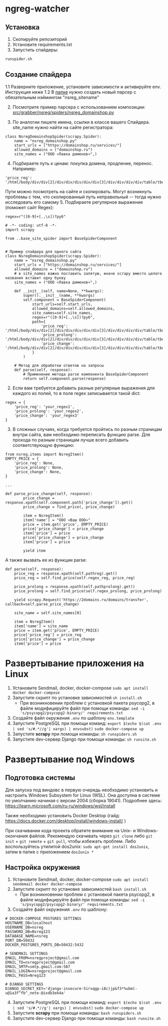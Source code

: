 # ngreg-watcher
## Установка
1. Скопируйте репозиторий
2. Установите requirements.txt
3. Запустить спайдеры:
```bash
runspider.sh
```
## Создание спайдера
1.1 Разверните приложение, установите зависимости и активируйте env. Инструкция ниже
1.2 В [папке](/home/maria/projects/nsreg-watcher/src/grabber/nsreg/spiders) нужно создать новый парсер с обязательным нэймингом "nsreg_sitename"

2. Посмотрите пример парсера с использованием композиции:
[src/grabber/nsreg/spiders/nsreg_domainshop.py](src/grabber/nsreg/spiders/nsreg_domainshop.py)

3. По аналогии пишете имена, ссылки в классе вашего Спайдера. site_name нужно найти  на сайте регистратора:
```
class NsregDomainshopSpider(scrapy.Spider):
    name = "nsreg_domainshop.py"
    start_urls = ["https://domainshop.ru/services/"]
    allowed_domains = ("domainshop.ru")
    site_names = ("ООО «Лавка доменов»",)
```

4. Подбираете путь к ценам: покупка домена, продление, перенос. Например:
```
'price_reg': '/html/body/div/div[2]/div/div/div/div/div[3]/div/div/div/div/table/tbody/tr[1]/td[2]/div/text()',
```
Пути можно посмотреть на сайте и скопировать. Могут возникнуть проблемы с тем, что скопированный путь неправильный -- тогда нужно исследовать его самому
5. Подбираете регулярное выражение (поможет сайт Regex):
```
regex=r"([0-9]+[.,\s])?руб"
```

```
# -*- coding: utf-8 -*-
import scrapy

from ..base_site_spider import BaseSpiderComponent


# Пример спайдера для одного сайта
class NsregDomainshopSpider(scrapy.Spider):
    name = "nsreg_domainshop.py"
    start_urls = ["https://domainshop.ru/services/"]
    allowed_domains = ("domainshop.ru")
    # в site_names важно поставить запятую, иначе scrapy вместо целого названия вставит одну букву
    site_names = ("ООО «Лавка доменов»",)

    def __init__(self, name=None, **kwargs):
        super().__init__(name, **kwargs)
        self.component = BaseSpiderComponent(
            start_urls=self.start_urls,
            allowed_domains=self.allowed_domains,
            site_names=self.site_names,
            regex=r"([0-9]+[.,\s])?руб",
            path={
                'price_reg': '/html/body/div/div[2]/div/div/div/div/div[3]/div/div/div/div/table/tbody/tr[1]/td[2]/div/text()',
                'price_prolong': '/html/body/div/div[2]/div/div/div/div/div[3]/div/div/div/div/table/tbody/tr[4]/td[2]/div/p/text()',
                'price_change': '/html/body/div/div[2]/div/div/div/div/div[3]/div/div/div/div/table/tbody/tr[7]/td[2]/div/text()'
            }
        )

    # Метод для обработки ответов на запросы
    def parse(self, response):
        # Применение метода parse компонента BaseSpiderComponent
        return self.component.parse(response)
```

2. Если вам требуется добавить разные регулярные выражения для каждого из полей, то в поле regex записывается такой dict:
```
regex = {
    'price_reg': 'your_regex1',
    'price_prolong': 'your_regex2',
    'price_change': 'your_regex3'
}
```
3. В сложных случаях, когда требуется пройтись по разным страницам внутри сайта, вам необходимо переписать функцию parse. Для прохода по разным страницам лучше всего добавить соответствующую функцию:
```
from nsreg.items import NsregItem()
EMPTY_PRICE = {
    'price_reg': None,
    'price_prolong': None,
    'price_change': None,
}

...

def parse_price_change(self, response):
        price_change = response.xpath(self.component.path['price_change']).get()
        price_change = find_price(, price_change)

        item = NsregItem()
        item['name'] = "ООО «Ваш ООО»"
        price = item.get('price', EMPTY_PRICE)
        price['price_change'] = price_change
        item['price'] = price
        price['price_change'] = price_change
        item['price'] = price

        yield item
```
А также вызвать ее из функции parse:
```
def parse(self, response):
    price_reg = response.xpath(self.pathreg).get()
    price_reg = self.find_price(self.regex_reg, price_reg)

    price_prolong = response.xpath(self.pathprolong).get()
    price_prolong = self.find_price(self.regex_prolong, price_prolong)

    yield scrapy.Request('https://2domains.ru/domains/transfer', callback=self.parse_price_change)

    site_name = self.site_names[0]

    item = NsregItem()
    item['name'] = site_name
    price = item.get('price', EMPTY_PRICE)
    price['price_reg'] = price_reg
    price['price_change'] = price_change
    item['price'] = price
```


# Развертывание приложения на Linux

1. Установите Sendmail, docker, docker-compose
`sudo apt install docker docker-compose`
2. Запустите скрипт по установке зависимостей
`sh install.sh`
	* При возникновении проблем с установкой пакета psycopg2, в файле модифицируйте файл при помощи команды:
	 `sed -i 's/psycopg2/psycopg2-binary/' requirements.txt`
3. Создайте файл окружения `.env` по шаблону `env.template`
4. Запустите PostgreSQL при помощи команд:
`export $(echo $(cat .env | sed 's/#.*//g'| xargs) | envsubst)`
`sudo docker-compose up`
5. Запустите <b>scrapy</b> при помощи команды:
`sh runspiders.sh`
6. Запустите dev-сервер Django при помощи команды:
`sh runsite.sh`

# Развертывание под Windows

## Подготовка системы

Для запуска под виндовс в первую очередь необходимо установить и настроить Windows Subsystem for Linux (WSL). Она доступна в системе по умолчанию начиная с версии 2004 (сборка 19041). Подробнее здесь: https://learn.microsoft.com/ru-ru/windows/wsl/install

Также необходимо установить Docker Desktop (гайд: https://docs.docker.com/desktop/install/windows-install/ )

При скачивании кода проекта обратите внимание на Unix- и Windows-окончания файлов. Рекомендую скачивать через `git clone` либо `git init` + `git remote` + `git pull`, чтобы избежать проблем. Либо воспользуйтесь утилитой dos2unix:
`sudo apt-get install dos2unix`, затем в папке с приложением
`dos2unix *`

## Настройка окружения

1. Установите Sendmail, docker, docker-compose
`sudo apt install sendemail docker docker-compose`
2. Запустите скрипт по установке зависимостей
`bash install.sh`
	* При возникновении проблем с установкой пакета psycopg2, в файле модифицируйте файл при помощи команды:
	 `sed -i 's/psycopg2/psycopg2-binary/' requirements.txt`
3. Создайте файл окружения `.env` по шаблону:
```
# DOCKER-COMPOSE POSTGRES SETTINGS
HOSTNAME_DB=localhost
USERNAME_DB=nsreg
PASSWORD_DB=Nsreg123
DATABASE_NAME=nsreg
PORT_DB=50432
DOCKER_POSTGRES_PORTS_DB=50432:5432

# SENDMAIL SETTINGS
EMAIL_FROM=nsregproject@gmail.com
EMAIL_TO=nsregproject@gmail.com
EMAIL_SMTP=smtp.gmail.com:587
EMAIL_LOGIN=nsregproject@gmail.com
EMAIL_PASS=Nreg123

# DJANGO SETTINGS
DJANGO_SECRET_KEY='django-insecure-5irxqgp-i8c)jp&f3*%ubm(-u@1a3f^fb^_nete-@ixdb3ek4a'
```
4. Запустите PostgreSQL при помощи команд:
`export $(echo $(cat .env | sed 's/#.*//g'| xargs) | envsubst)`
`sudo docker-compose up`
5. Запустите <b>scrapy</b> при помощи команды:
`bash runspiders.sh`
6. Запустите dev-сервер Django при помощи команды:
`bash runsite.sh`
